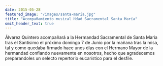 ```yaml
---
date: 2015-05-28
featured_image: "/images/santa-maria.jpg"
title: "Acompañamiento musical Hdad Sacramental Santa María"
omit_header_text: true
---
```


Álvarez Quintero acompañará a la Hermandad Sacramental de Santa María tras el Santísimo el próximo domingo 7 de Junio por la mañana tras la misa, tal y como quedaba firmado hace unos días con el Hermano Mayor de la hermandad confiando nuevamente en nosotros, hecho que agradecemos preparandoles un selecto repertorio eucarístico para el desfile.
